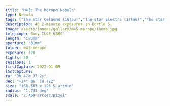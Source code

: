 ```yaml
---
title: "M45: The Merope Nebula"
type: Nebula
tags: ["The star Celaeno (16Tau)","The star Electra (17Tau)","The star 18Tau","The star Taygeta (19Tau)","The star Sterope I (21Tau)","The star Merope (23Tau)","The star ηTau","The star Atlas (27Tau)","The star Pleione (28Tau)","NGC1432","NGC1435","IC349","Barnard's Merope Nebula","Maia Nebula","Merope Nebula"]
description: 40 2-minute exposures in Bortle 5.
image: assets/images/gallery/m45-merope/thumb.jpg
telescope: Sony ILCE-6300
length: "193mm"
aperture: "31mm"
folder: m45-merope
exposure: 120
lights: 30
sessions: 1
firstCapture: 2022-01-09 
lastCapture:
ra: "3h 47m 37.2s"
dec: "+24° 06' 18.722"
size: "168.563 x 123.5 arcmin"
radius: "1.741 deg"
scale: "2.469 arcsec/pixel"
---
```

